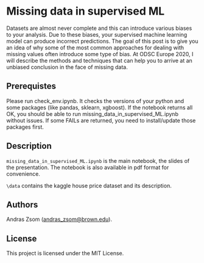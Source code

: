 # Missing data in supervised ML

Datasets are almost never complete and this can introduce various biases to your analysis. Due to these biases, your supervised machine learning model can produce incorrect predictions. The goal of this post is to give you an idea of why some of the most common approaches for dealing with missing values often introduce some type of bias. At ODSC Europe 2020, I will describe the methods and techniques that can help you to arrive at an unbiased conclusion in the face of missing data.

## Prerequistes

Please run check_env.ipynb. It checks the versions of your python and some packages (like pandas, sklearn, xgboost). If the notebook returns all OK, you should be able to run missing_data_in_supervised_ML.ipynb without issues. If some FAILs are returned, you need to install/update those packages first. 

## Description

`missing_data_in_supervised_ML.ipynb` is the main notebook, the slides of the presentation. The notebook is also available in pdf format for convenience.

`\data` contains the kaggle house price dataset and its description.

## Authors

Andras Zsom (andras_zsom@brown.edu).

## License

This project is licensed under the MIT License.
